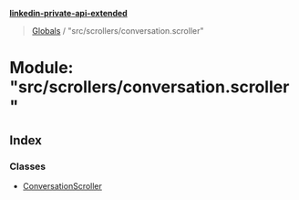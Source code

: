 **[linkedin-private-api-extended](../README.md)**

> [Globals](../globals.md) / "src/scrollers/conversation.scroller"

# Module: "src/scrollers/conversation.scroller"

## Index

### Classes

* [ConversationScroller](../classes/_src_scrollers_conversation_scroller_.conversationscroller.md)
